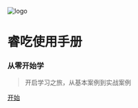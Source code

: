 ![logo](https://docsify.js.org/_media/icon.svg)

# 睿吃使用手册

### 从零开始学

> 开启学习之旅，从基本案例到实战案例

[开始](README.md)
